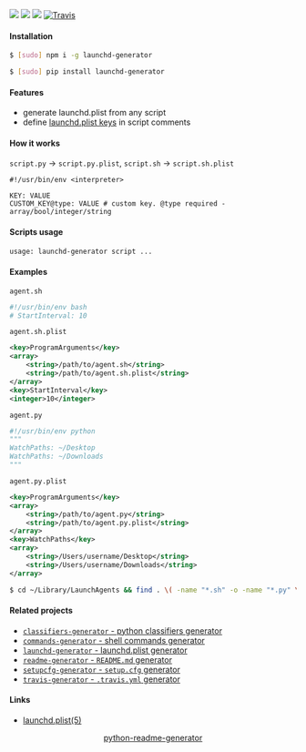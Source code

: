 <!--
https://pypi.org/project/readme-generator/
https://pypi.org/project/python-readme-generator/
-->

[![](https://img.shields.io/badge/OS-MacOS-blue.svg?longCache=True)]()
[![](https://img.shields.io/pypi/v/launchd-generator.svg?maxAge=3600)](https://pypi.org/project/launchd-generator/)
[![](https://img.shields.io/npm/v/launchd-generator.svg?maxAge=3600)](https://www.npmjs.com/package/launchd-generator)
[![Travis](https://api.travis-ci.org/looking-for-a-job/launchd-generator.svg?branch=master)](https://travis-ci.org/looking-for-a-job/launchd-generator/)

#### Installation
```bash
$ [sudo] npm i -g launchd-generator
```
```bash
$ [sudo] pip install launchd-generator
```

#### Features
+   generate launchd.plist from any script
+   define [launchd.plist keys](http://www.manpagez.com/man/5/launchd.plist/) in script comments

#### How it works
`script.py` -> `script.py.plist`, `script.sh` -> `script.sh.plist`

```
#!/usr/bin/env <interpreter>

KEY: VALUE
CUSTOM_KEY@type: VALUE # custom key. @type required - array/bool/integer/string
```

#### Scripts usage
```bash
usage: launchd-generator script ...
```

#### Examples
`agent.sh`
```bash
#!/usr/bin/env bash
# StartInterval: 10
```

`agent.sh.plist`
```xml
<key>ProgramArguments</key>
<array>
    <string>/path/to/agent.sh</string>
    <string>/path/to/agent.sh.plist</string>
</array>
<key>StartInterval</key>
<integer>10</integer>
```

`agent.py`
```python
#!/usr/bin/env python
"""
WatchPaths: ~/Desktop
WatchPaths: ~/Downloads
"""
```

`agent.py.plist`
```xml
<key>ProgramArguments</key>
<array>
    <string>/path/to/agent.py</string>
    <string>/path/to/agent.py.plist</string>
</array>
<key>WatchPaths</key>
<array>
    <string>/Users/username/Desktop</string>
    <string>/Users/username/Downloads</string>
</array>
```

```bash
$ cd ~/Library/LaunchAgents && find . \( -name "*.sh" -o -name "*.py" \) | xargs launchd-generator
```

#### Related projects
+   [`classifiers-generator` - python classifiers generator](https://pypi.org/project/classifiers-generator/)
+   [`commands-generator` - shell commands generator](https://pypi.org/project/commands-generator/)
+   [`launchd-generator` - launchd.plist generator](https://pypi.org/project/launchd-generator/)
+   [`readme-generator` - `README.md` generator](https://pypi.org/project/readme-generator/)
+   [`setupcfg-generator` - `setup.cfg` generator](https://pypi.org/project/setupcfg-generator/)
+   [`travis-generator` - `.travis.yml` generator](https://pypi.org/project/travis-generator/)

#### Links
+   [launchd.plist(5)](http://www.manpagez.com/man/5/launchd.plist/)

<p align="center">
    <a href="https://pypi.org/project/python-readme-generator/">python-readme-generator</a>
</p>